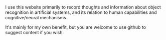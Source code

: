 I use this website primarily to record thoughts and information about
object recognition in artificial systems, and its relation to human
capabilities and cognitive/neural mechanisms.

It's mainly for my own benefit, but you are welcome to use github
to suggest content if you wish.

